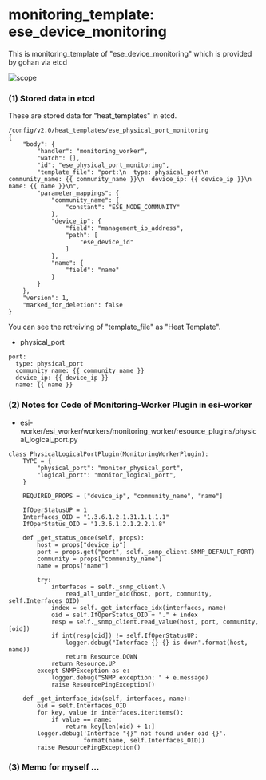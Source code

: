 # monitoring_template: ese_device_monitoring
This is monitoring_template of "ese_device_monitoring" which is provided by gohan via etcd

![scope](../images/esi_interface.003.png)

### (1) Stored data in etcd
These are stored data for "heat_templates" in etcd.
```
/config/v2.0/heat_templates/ese_physical_port_monitoring
{
    "body": {
        "handler": "monitoring_worker", 
        "watch": [], 
        "id": "ese_physical_port_monitoring", 
        "template_file": "port:\n  type: physical_port\n  community_name: {{ community_name }}\n  device_ip: {{ device_ip }}\n  name: {{ name }}\n", 
        "parameter_mappings": {
            "community_name": {
                "constant": "ESE_NODE_COMMUNITY"
            }, 
            "device_ip": {
                "field": "management_ip_address", 
                "path": [
                    "ese_device_id"
                ]
            }, 
            "name": {
                "field": "name"
            }
        }
    }, 
    "version": 1, 
    "marked_for_deletion": false
}
```
You can see the retreiving of "template_file" as "Heat Template".

* physical_port

```
port:
  type: physical_port
  community_name: {{ community_name }}
  device_ip: {{ device_ip }}
  name: {{ name }}
```

### (2) Notes for Code of Monitoring-Worker Plugin in esi-worker
* esi-worker/esi_worker/workers/monitoring_worker/resource_plugins/physical_logical_port.py

```
class PhysicalLogicalPortPlugin(MonitoringWorkerPlugin):
    TYPE = {
        "physical_port": "monitor_physical_port",
        "logical_port": "monitor_logical_port",
    }

    REQUIRED_PROPS = ["device_ip", "community_name", "name"]

    IfOperStatusUP = 1
    Interfaces_OID = "1.3.6.1.2.1.31.1.1.1.1"
    IfOperStatus_OID = "1.3.6.1.2.1.2.2.1.8"

    def _get_status_once(self, props):
        host = props["device_ip"]
        port = props.get("port", self._snmp_client.SNMP_DEFAULT_PORT)
        community = props["community_name"]
        name = props["name"]

        try:
            interfaces = self._snmp_client.\
                read_all_under_oid(host, port, community, self.Interfaces_OID)
            index = self._get_interface_idx(interfaces, name)
            oid = self.IfOperStatus_OID + "." + index
            resp = self._snmp_client.read_value(host, port, community, [oid])
            if int(resp[oid]) != self.IfOperStatusUP:
                logger.debug("Interface {}-{} is down".format(host, name))
                return Resource.DOWN
            return Resource.UP
        except SNMPException as e:
            logger.debug("SNMP exception: " + e.message)
            raise ResourcePingException()

    def _get_interface_idx(self, interfaces, name):
        oid = self.Interfaces_OID
        for key, value in interfaces.iteritems():
            if value == name:
                return key[len(oid) + 1:]
        logger.debug('Interface "{}" not found under oid {}'.
                     format(name, self.Interfaces_OID))
        raise ResourcePingException()
```

### (3) Memo for myself ...
